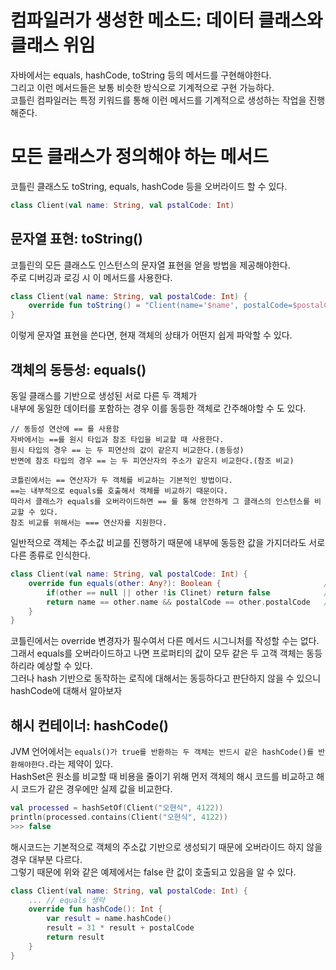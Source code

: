 컴파일러가 생성한 메소드: 데이터 클래스와 클래스 위임
==========================================
자바에서는 equals, hashCode, toString 등의 메서드를 구현해야한다.            
그리고 이런 메서드들은 보통 비슷한 방식으로 기계적으로 구현 가능하다.              
코틀린 컴파일러는 특정 키워드를 통해 이런 메서드를 기계적으로 생성하는 작업을 진행해준다.       

# 모든 클래스가 정의해야 하는 메서드   
코틀린 클래스도 toString, equals, hashCode 등을 오버라이드 할 수 있다.   

```kt
class Client(val name: String, val pstalCode: Int)
```

## 문자열 표현: toString()    
코틀린의 모든 클래스도 인스턴스의 문자열 표현을 얻을 방법을 제공해야한다.      
주로 디버깅과 로깅 시 이 메서드를 사용한다.     

```kt
class Client(val name: String, val postalCode: Int) {
    override fun toString() = "Client(name='$name', postalCode=$postalCode)"
}
```
이렇게 문자열 표현을 쓴다면, 현재 객체의 상태가 어떤지 쉽게 파악할 수 있다.   

## 객체의 동등성: equals()  
동일 클래스를 기반으로 생성된 서로 다른 두 객체가     
내부에 동일한 데이터를 포함하는 경우 이를 동등한 객체로 간주해야할 수 도 있다.       
   
```
// 동등성 연산에 == 를 사용함   
자바에서는 ==를 원시 타입과 참조 타입을 비교할 때 사용한다.       
원시 타입의 경우 == 는 두 피연산의 값이 같은지 비교한다.(동등성)        
반면에 참조 타입의 경우 == 는 두 피연산자의 주소가 같은지 비교한다.(참조 비교)        

코틀린에서는 == 연산자가 두 객체를 비교하는 기본적인 방법이다.   
==는 내부적으로 equals를 호출해서 객체를 비교하기 때문이다.   
따라서 클래스가 equals를 오버라이드하면 == 를 통해 안전하게 그 클래스의 인스턴스를 비교할 수 있다.      
참조 비교를 위해서는 === 연산자를 지원한다. 
```
   
일반적으로 객체는 주소값 비교를 진행하기 때문에 내부에 동등한 값을 가지더라도 서로 다른 종류로 인식한다.     
  
```kt
class Client(val name: String, val postalCode: Int) {
    override fun equals(other: Any?): Boolean {                       // Any는 Object 대응 클래스(최상위), Nullable 검사를 한다.  
        if(other == null || other !is Clinet) return false            // is -> 타입 검사 
        return name == other.name && postalCode == other.postalCode   // 두 객체의 프로퍼티 값이 서로 같은지 검사한다.   
    }
}
```

코틀린에서는 override 변경자가 필수여서 다른 메서드 시그니처를 작성할 수는 없다.       
그래서 equals를 오버라이드하고 나면 프로퍼티의 값이 모두 같은 두 고객 객체는 동등하리라 예상할 수 있다.          
그러나 hash 기반으로 동작하는 로직에 대해서는 동등하다고 판단하지 않을 수 있으니 hashCode에 대해서 알아보자      

## 해시 컨테이너: hashCode()     
JVM 언어에서는 `equals()가 true를 반환하는 두 객체는 반드시 같은 hashCode()를 반환해야한다.`라는 제약이 있다.      
HashSet은 원소를 비교할 때 비용을 줄이기 위해 먼저 객체의 해시 코드를 비교하고 해시 코드가 같은 경우에만 실제 값을 비교한다.   
   
```kt
val processed = hashSetOf(Client("오현식", 4122))
println(processed.contains(Client("오현식", 4122))
>>> false  
```
해시코드는 기본적으로 객체의 주소값 기반으로 생성되기 때문에 오버라이드 하지 않을 경우 대부분 다르다.    
그렇기 때문에 위와 같은 예제에서는 false 란 값이 호출되고 있음을 알 수 있다.    

```kt
class Client(val name: String, val postalCode: Int) {
    ... // equals 생략 
    override fun hashCode(): Int {
        var result = name.hashCode()
        result = 31 * result + postalCode
        return result
    }
}
```









